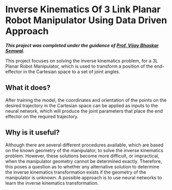 # Inverse Kinematics Of 3 Link Planar Robot Manipulator Using Data Driven Approach
***This project was completed under the guidance of [Prof. Vijay Bhaskar Semwal](https://sites.google.com/site/wwwvbsemwalcom/).***

This project focuses on solving the inverse kinematics problem, for a 3L Planar Robot Manipulator, which is used to transform a position of the end-effector in the Cartesian space to a set of joint angles.

## What it does?
After training the model, the coordinates and orientation of the points on the desired trajectory in the Cartesian space can be applied as inputs to the neural network, which will produce the joint parameters that place the end effector on the required trajectory.

## Why is it useful?
Although there are several different procedures available, which are based on the known geometry of the manipulator, to solve the inverse kinematics problem. However, these solutions become more difficult, or impractical, when the manipulator geometry cannot be determined exactly. Therefore, this poses a question as to whether any alternative solution to determine the inverse kinematics transformation exists if the geometry of the manipulator is unknown. A possible approach is to use neural networks to learn the inverse kinematics transformation.
